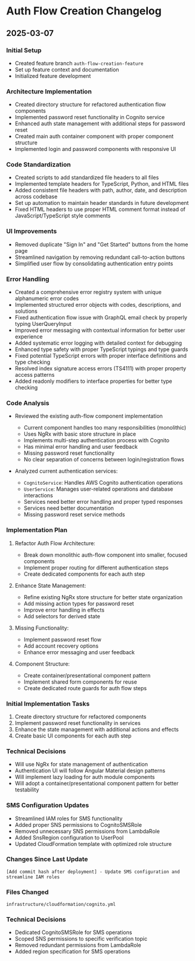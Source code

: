 # Auth Flow Creation Changelog

## 2025-03-07

### Initial Setup
- Created feature branch `auth-flow-creation-feature`
- Set up feature context and documentation
- Initialized feature development

### Architecture Implementation
- Created directory structure for refactored authentication flow components
- Implemented password reset functionality in Cognito service
- Enhanced auth state management with additional steps for password reset
- Created main auth container component with proper component structure
- Implemented login and password components with responsive UI

### Code Standardization
- Created scripts to add standardized file headers to all files
- Implemented template headers for TypeScript, Python, and HTML files
- Added consistent file headers with path, author, date, and description across codebase
- Set up automation to maintain header standards in future development
- Fixed HTML headers to use proper HTML comment format instead of JavaScript/TypeScript style comments

### UI Improvements
- Removed duplicate "Sign In" and "Get Started" buttons from the home page
- Streamlined navigation by removing redundant call-to-action buttons
- Simplified user flow by consolidating authentication entry points

### Error Handling
- Created a comprehensive error registry system with unique alphanumeric error codes
- Implemented structured error objects with codes, descriptions, and solutions
- Fixed authentication flow issue with GraphQL email check by properly typing UserQueryInput
- Improved error messaging with contextual information for better user experience
- Added systematic error logging with detailed context for debugging
- Enhanced type safety with proper TypeScript typings and type guards
- Fixed potential TypeScript errors with proper interface definitions and type checking
- Resolved index signature access errors (TS4111) with proper property access patterns
- Added readonly modifiers to interface properties for better type checking

### Code Analysis
- Reviewed the existing auth-flow component implementation
  - Current component handles too many responsibilities (monolithic)
  - Uses NgRx with basic store structure in place
  - Implements multi-step authentication process with Cognito
  - Has minimal error handling and user feedback
  - Missing password reset functionality
  - No clear separation of concerns between login/registration flows

- Analyzed current authentication services:
  - `CognitoService`: Handles AWS Cognito authentication operations
  - `UserService`: Manages user-related operations and database interactions
  - Services need better error handling and proper typed responses
  - Services need better documentation
  - Missing password reset service methods

### Implementation Plan

1. Refactor Auth Flow Architecture:
   - Break down monolithic auth-flow component into smaller, focused components
   - Implement proper routing for different authentication steps
   - Create dedicated components for each auth step

2. Enhance State Management:
   - Refine existing NgRx store structure for better state organization
   - Add missing action types for password reset
   - Improve error handling in effects
   - Add selectors for derived state

3. Missing Functionality:
   - Implement password reset flow
   - Add account recovery options
   - Enhance error messaging and user feedback

4. Component Structure:
   - Create container/presentational component pattern
   - Implement shared form components for reuse
   - Create dedicated route guards for auth flow steps

### Initial Implementation Tasks
1. Create directory structure for refactored components
2. Implement password reset functionality in services
3. Enhance the state management with additional actions and effects
4. Create basic UI components for each auth step

### Technical Decisions
- Will use NgRx for state management of authentication
- Authentication UI will follow Angular Material design patterns
- Will implement lazy loading for auth module components
- Will adopt a container/presentational component pattern for better testability

### SMS Configuration Updates
- Streamlined IAM roles for SMS functionality
- Added proper SNS permissions to CognitoSMSRole
- Removed unnecessary SNS permissions from LambdaRole
- Added SnsRegion configuration to UserPool
- Updated CloudFormation template with optimized role structure

### Changes Since Last Update
```
[Add commit hash after deployment] - Update SMS configuration and streamline IAM roles
```

### Files Changed
```
infrastructure/cloudformation/cognito.yml
```

### Technical Decisions
- Dedicated CognitoSMSRole for SMS operations
- Scoped SNS permissions to specific verification topic
- Removed redundant permissions from LambdaRole
- Added region specification for SMS operations
